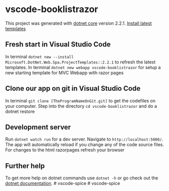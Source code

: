 # vscode-booklistrazor

This project was generated with [dotnet core](https://dotnet.microsoft.com/download/) version 2.2.1.
[Install latest templates](https://www.nuget.org/packages/Microsoft.DotNet.Web.Spa.ProjectTemplates)

## Fresh start in Visual Studio Code

In terminal `dotnet new --install Microsoft.DotNet.Web.Spa.ProjectTemplates::2.2.1` to refresh the latest templates. In terminal `dotnet new webapp vscode-booklistrazor` for setup a new starting template for MVC Webapp with razor pages

## Clone our app on git in Visual Studio Code

In terminal `git clone [TheProgramNameOnGit.git]` to get the codefiles on your computer. Step into the directory `cd vscode-booklistrazor` and do a dotnet restore

## Development server

Run `dotnet watch run` for a dev server. Navigate to `http://localhost:5000/`. The app will automatically reload if you change any of the code source files. For changes to the html razorpages refresh your browser

## Further help

To get more help on dotnet commands use `dotnet -h` or go check out the [dotnet documentation](https://docs.microsoft.com/nl-be/dotnet/).
#   v s c o d e - s p i c e  
 #   v s c o d e - s p i c e  
 